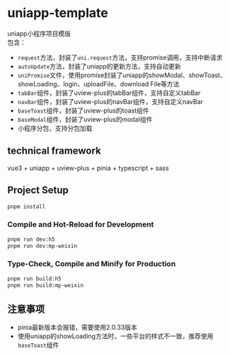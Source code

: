 # uniapp-template

uniapp小程序项目模版  
包含：
- `request`方法，封装了`uni.request`方法，支持promise调用，支持中断请求
- `autoUpdate`方法，封装了uniapp的更新方法，支持自动更新
- `uniPromise`文件，使用promise封装了uniapp的showModal、showToast、showLoading、login、uploadFile、download File等方法
- `tabBar`组件，封装了uview-plus的tabBar组件，支持自定义tabBar
- `navBar`组件，封装了uview-plus的navBar组件，支持自定义navBar
- `baseToast`组件，封装了uview-plus的toast组件
- `baseModal`组件，封装了uview-plus的modal组件
- 小程序分包，支持分包加载

## technical framework

vue3 + uniapp + uview-plus + pinia + typescript + sass

## Project Setup

```sh
pnpm install
```

### Compile and Hot-Reload for Development

```sh
pnpm run dev:h5
pnpm run dev:mp-weixin
```

### Type-Check, Compile and Minify for Production

```sh
pnpm run build:h5
pnpm run build:mp-weixin
```

## 注意事项

- pinia最新版本会报错，需要使用2.0.33版本
- 使用uniapp的showLoading方法时，一些平台的样式不一致，推荐使用`baseToast`组件
